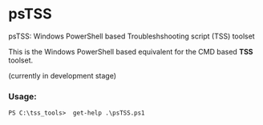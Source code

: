 # psTSS  
psTSS: Windows PowerShell based Troubleshshooting script (TSS) toolset 

This is the Windows PowerShell based equivalent for the CMD based **TSS** toolset. 

(currently in development stage)

### Usage:
` PS C:\tss_tools>  get-help .\psTSS.ps1 `
